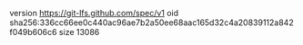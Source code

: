 version https://git-lfs.github.com/spec/v1
oid sha256:336cc66ee0c440ac96ae7b2a50ee68aac165d32c4a20839112a842f049b606c6
size 13086
